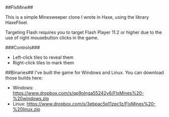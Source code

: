 ##FlxMine##

This is a simple Minesweeper clone I wrote in Haxe, using the library HaxeFlixel.

Targeting Flash requires you to target Flash Player 11.2 or higher due to the use of right mousebutton clicks in the game.

###Controls###
- Left-click tiles to reveal them
- Right-click tiles to mark them

##Binaries##
I've built the game for Windows and Linux.  You can download those builds here:
- Windows: https://www.dropbox.com/s/qp9olnga55242y6/FlxMines%20-%20windows.zip
- Linux: https://www.dropbox.com/s/3ebpac5p11zpc1z/FlxMines%20-%20linux.zip
